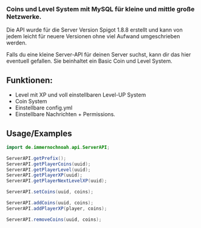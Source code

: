
### Coins und Level System mit MySQL für kleine und mittle große Netzwerke.

Die API wurde für die Server Version Spigot 1.8.8 erstellt und kann von jedem leicht für neuere Versionen ohne viel Aufwand umgeschrieben werden.

Falls du eine kleine Server-API für deinen Server suchst, kann dir das hier eventuell gefallen. 
Sie beinhaltet ein Basic Coin und Level System.


## Funktionen: 

- Level mit XP und voll einstellbaren Level-UP System
- Coin System
- Einstellbare config.yml
- Einstellbare Nachrichten + Permissions.


## Usage/Examples

```java
import de.immernochnoah.api.ServerAPI;

ServerAPI.getPrefix();
ServerAPI.getPlayerCoins(uuid);
ServerAPI.getPlayerLevel(uuid);
ServerAPI.getPlayerXP(uuid);
ServerAPI.getPlayerNextLevelXP(uuid);

ServerAPI.setCoins(uuid, coins);

ServerAPI.addCoins(uuid, coins);
ServerAPI.addPlayerXP(player, coins);

ServerAPI.removeCoins(uuid, coins);
```
